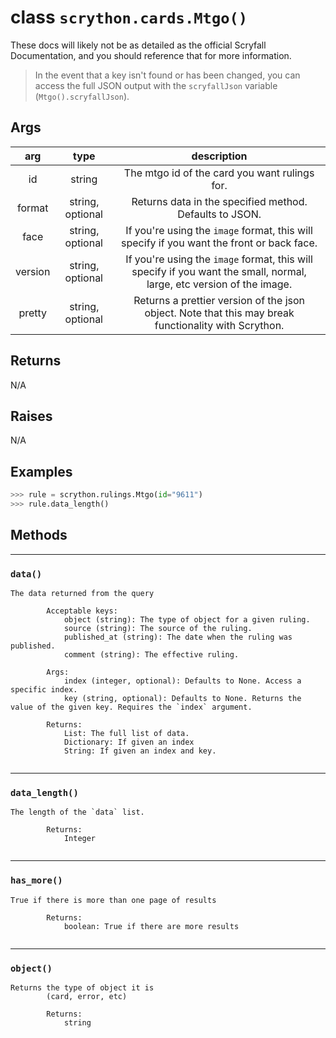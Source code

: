 # **class** `scrython.cards.Mtgo()`

These docs will likely not be as detailed as the official Scryfall Documentation, and you should reference that for more information.

>In the event that a key isn't found or has been changed, you can access the full JSON output with the `scryfallJson` variable (`Mtgo().scryfallJson`).

## Args

|arg|type|description|
|:---:|:---:|:---:|
|id|string|The mtgo id of the card you want rulings for.|
|format|string, optional|Returns data in the specified method. Defaults to JSON.|
|face|string, optional|If you\'re using the `image` format, this will specify if you want the front or back face.|
|version|string, optional|If you\'re using the `image` format, this will specify if you want the small, normal, large, etc version of the image.|
|pretty|string, optional|Returns a prettier version of the json object. Note that this may break functionality with Scrython.|

## Returns
N/A

## Raises
N/A

## Examples
```python
>>> rule = scrython.rulings.Mtgo(id="9611") 
>>> rule.data_length() 
```

## Methods

---
### `data()`

```
The data returned from the query

        Acceptable keys:
            object (string): The type of object for a given ruling.
            source (string): The source of the ruling.
            published_at (string): The date when the ruling was published.
            comment (string): The effective ruling.

        Args:
            index (integer, optional): Defaults to None. Access a specific index.
            key (string, optional): Defaults to None. Returns the value of the given key. Requires the `index` argument.
        
        Returns:
            List: The full list of data.
            Dictionary: If given an index
            String: If given an index and key.
        
```
---
### `data_length()`

```
The length of the `data` list.
        
        Returns:
            Integer
        
```
---
### `has_more()`

```
True if there is more than one page of results
        
        Returns:
            boolean: True if there are more results
        
```
---
### `object()`

```
Returns the type of object it is
        (card, error, etc)
        
        Returns:
            string
        
```